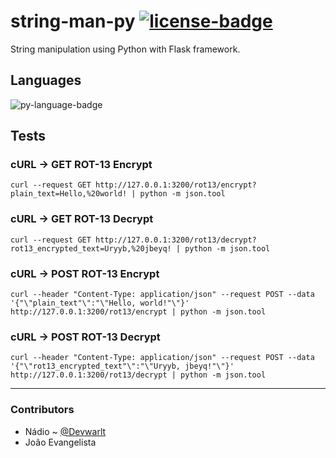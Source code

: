 # string-man-py [![license-badge]][license]
String manipulation using Python with Flask framework.

## Languages
![py-language-badge]

## Tests

### cURL -> GET ROT-13 Encrypt

```shell
curl --request GET http://127.0.0.1:3200/rot13/encrypt?plain_text=Hello,%20world! | python -m json.tool
```

### cURL -> GET ROT-13 Decrypt

```shell
curl --request GET http://127.0.0.1:3200/rot13/decrypt?rot13_encrypted_text=Uryyb,%20jbeyq! | python -m json.tool
```

### cURL -> POST ROT-13 Encrypt

```shell
curl --header "Content-Type: application/json" --request POST --data '{"\"plain_text"\":"\"Hello, world!"\"}' http://127.0.0.1:3200/rot13/encrypt | python -m json.tool
```

### cURL -> POST ROT-13 Decrypt

```shell
curl --header "Content-Type: application/json" --request POST --data '{"\"rot13_encrypted_text"\":"\"Uryyb, jbeyq!"\"}' http://127.0.0.1:3200/rot13/decrypt | python -m json.tool
```

---

### Contributors
- Nádio ~ [@Devwarlt][nadio-ref]
- João Evangelista

[nadio-ref]: https://github.com/Devwarlt

[py-language-badge]: https://img.shields.io/badge/Python-3.8-black?logo=python&style=plastic

[license-badge]: https://img.shields.io/badge/License-MIT-black?style=plastic
[license]: /LICENSE
